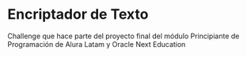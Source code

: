 # Encriptador de Texto
Challenge que hace parte del proyecto final del módulo Principiante de Programación de Alura Latam y Oracle Next Education
